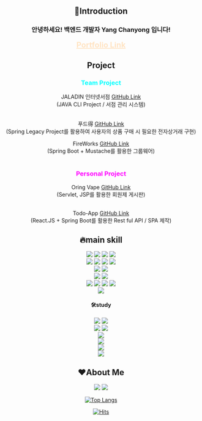 <div align="center">



  
  <h2>💪Introduction</h2>
  <h3>안녕하세요! 백엔드 개발자 Yang Chanyong 입니다!</h3>
  <a href="https://www.chanyongyang.com/" style="color: bisque; font-size: 20px"><b>Portfolio Link</b></a>
  <br>
  
  <h2>Project</h2>
<h3 style="color:aqua">Team Project</h3>
 JALADIN 인터넷서점 <a href="https://github.com/yangchanyong/AWS_fullstack_mini_project">GitHub Link</a> <br>
 (JAVA CLI Project / 서점 관리 시스템)
<br>
<br>




푸드得 <a href="https://github.com/yangchanyong/AWS_fullstack_semi_project">GitHub Link</a> <br>
(Spring Legacy Project를 활용하여 사용자의 상품 구매 시 필요한 전자상거래 구현) <br>


FireWorks <a href="https://github.com/OhHalfmoon/firework_back">GitHub Link</a> <br>
(Spring Boot + Mustache를 활용한 그룹웨어)
<br>
<br>
<p></p>

<h3 style="color:magenta">Personal Project</h3>
Oring Vape <a href="https://github.com/yangchanyong/AWS_fullstack_Servlet_JSP_Assignment">GitHub Link</a> <br>(Servlet, JSP를 활용한 회원제 게시판)

<br>
<br>

Todo-App <a href="https://github.com/yangchanyong/todo-react-app">GitHub Link</a> <br>
(React.JS + Spring Boot를 활용한 Rest ful API / SPA 제작)



  
  <h2>🔥main skill</h2>
      <img src="https://img.shields.io/badge/html5-E34C26?style=flat&logo=html5&logoColor=white"/>
    <img src="https://img.shields.io/badge/css3-1572B6?style=flat&logo=css3&logoColor=white"/>
    <img src="https://img.shields.io/badge/javascript-F7DF1E?style=flat&logo=javascript&logoColor=black"/>
    <img src="https://img.shields.io/badge/jquery-0769AD?style=flat&logo=jquery&logoColor=white"/><br>
  <img src="https://img.shields.io/badge/Java-white?style=flat&logo=java&logoColor=white"/>
  <img src="https://img.shields.io/badge/Spring-6DB33F?style=flat&logo=spring&logoColor=white"/>
  <img src="https://img.shields.io/badge/Springboot-6DB33F?style=flat&logo=springboot&logoColor=white"/>
  <img src="https://img.shields.io/badge/springsecurity-6DB33F?style=flat&logo=springsecurity&logoColor=white"/><br>
  <img src="https://img.shields.io/badge/mariaDB-003545?style=flat&logo=mariadb&logoColor=white"/>
  <img src="https://img.shields.io/badge/JPA-6DB33F?style=flat&logo=JPA&logoColor=white"/><br>
  <img src="https://img.shields.io/badge/svn-809CC9?style=flat&logo=subversion&logoColor=white"/>
  <img src="https://img.shields.io/badge/github-181717?style=flat&logo=github&logoColor=white"/><br>
  <img src="https://img.shields.io/badge/intelliJ-000000?style=flat&logo=intellijidea&logoColor=white"/>
  <img src="https://img.shields.io/badge/vscode-5C2D91?style=flat&logo=VisualStudioCode&logoColor=white"/>
  <img src="https://img.shields.io/badge/sts-6DB43D?style=flat&logo=SpringToolSuite&logoColor=white"/>
  <img src="https://img.shields.io/badge/DBeaver-A18570?style=flat&logo=DBeaver&logoColor=white"/><br>
  <img src="https://img.shields.io/badge/AWS-232F3E?style=flat&logo=amazonaws&logoColor=white"/><br>
  <h4>🛠study</h4>
    <img src="https://img.shields.io/badge/Node.js-339933?style=flat&logo=Node.js&logoColor=white"/>
    <img src="https://img.shields.io/badge/express-000000?style=flat&logo=express&logoColor=white"/><br>
    <img src="https://img.shields.io/badge/Vue.js-4FC08D?style=flat&logo=Vue.js&logoColor=white"/>
    <img src="https://img.shields.io/badge/React.js-61DAFB?style=flat&logo=React&logoColor=white"/><br>
    <img src="https://img.shields.io/badge/oracleDB-F80000?style=flat&logo=oracle&logoColor=white"/><br>
    <img src="https://img.shields.io/badge/MongoDB-47A248?style=flat&logo=MongoDB&logoColor=white"/><br>
    <img src="https://img.shields.io/badge/docker-2496ED?style=flat&logo=docker&logoColor=white"/><br>
    <img src="https://img.shields.io/badge/eclipse-2C2255?style=flat&logo=eclipse&logoColor=white"/>

<h2>❤About Me</h2>  

  <a href="https://c-uncle-full-stack.tistory.com/"><img src="https://img.shields.io/badge/BLOG-orange?style=flat&logo=tistory&logoColor=white"/></a>
  <a href="mailto:cksdydsla93@gmail.com"><img src="https://img.shields.io/badge/Gmail-D0A9F5?style=flate&logo=Gmail&logoColor=white&link=mailto:cksdydsla93@gmail.com"/></a></p>
  
<!-- stats -->
<!-- <img src="https://github-readme-stats.vercel.app/api?username=yangchanyong&show_icons=true"> -->
  
  
[![Top Langs](https://github-readme-stats.vercel.app/api/top-langs/?username=yangchanyong&layout=compact)](https://github.com/yangchanyong/github-readme-stats)

 

<!-- hit counter -->
[![Hits](https://hits.seeyoufarm.com/api/count/incr/badge.svg?url=https%3A%2F%2Fgithub.com%2Fyangchanyong%2Fhit-counter&count_bg=%23D200FF&title_bg=%23000000&icon=github.svg&icon_color=%23E7E7E7&title=hits&edge_flat=false)](https://hits.seeyoufarm.com)<br>
  
</div>
